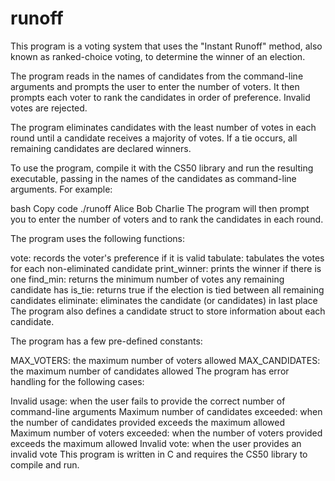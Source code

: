 # runoff
 
This program is a voting system that uses the "Instant Runoff" method, also known as ranked-choice voting, to determine the winner of an election.

The program reads in the names of candidates from the command-line arguments and prompts the user to enter the number of voters. It then prompts each voter to rank the candidates in order of preference. Invalid votes are rejected.

The program eliminates candidates with the least number of votes in each round until a candidate receives a majority of votes. If a tie occurs, all remaining candidates are declared winners.

To use the program, compile it with the CS50 library and run the resulting executable, passing in the names of the candidates as command-line arguments. For example:

bash
Copy code
./runoff Alice Bob Charlie
The program will then prompt you to enter the number of voters and to rank the candidates in each round.

The program uses the following functions:

vote: records the voter's preference if it is valid
tabulate: tabulates the votes for each non-eliminated candidate
print_winner: prints the winner if there is one
find_min: returns the minimum number of votes any remaining candidate has
is_tie: returns true if the election is tied between all remaining candidates
eliminate: eliminates the candidate (or candidates) in last place
The program also defines a candidate struct to store information about each candidate.

The program has a few pre-defined constants:

MAX_VOTERS: the maximum number of voters allowed
MAX_CANDIDATES: the maximum number of candidates allowed
The program has error handling for the following cases:

Invalid usage: when the user fails to provide the correct number of command-line arguments
Maximum number of candidates exceeded: when the number of candidates provided exceeds the maximum allowed
Maximum number of voters exceeded: when the number of voters provided exceeds the maximum allowed
Invalid vote: when the user provides an invalid vote
This program is written in C and requires the CS50 library to compile and run.
